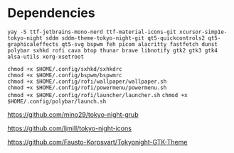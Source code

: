 # Dependencies
`yay -S ttf-jetbrains-mono-nerd ttf-material-icons-git xcursor-simp1e-tokyo-night sddm sddm-theme-tokyo-night-git qt5-quickcontrols2 qt5-graphicaleffects qt5-svg bspwm feh picom alacritty fastfetch dunst polybar sxhkd rofi cava btop thunar brave libnotify gtk2 gtk3 gtk4 alsa-utils xorg-xsetroot`

`chmod +x $HOME/.config/sxhkd/sxhkdrc` \
`chmod +x $HOME/.config/bspwm/bspwmrc` \
`chmod +x $HOME/.config/rofi/wallpaper/wallpaper.sh` \
`chmod +x $HOME/.config/rofi/powermenu/powermenu.sh` \
`chmod +x $HOME/.config/rofi/launcher/launcher.sh`
`chmod +x $HOME/.config/polybar/launch.sh`

https://github.com/mino29/tokyo-night-grub

https://github.com/ljmill/tokyo-night-icons

https://github.com/Fausto-Korpsvart/Tokyonight-GTK-Theme

